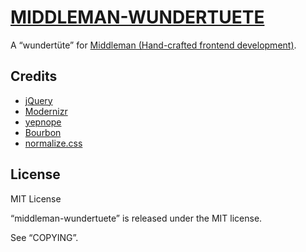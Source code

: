 [MIDDLEMAN-WUNDERTUETE](https://github.com/mkempe/middleman-wundertuete)
========================================================================

A “wundertüte” for [Middleman (Hand-crafted frontend development)](http://middlemanapp.com).

Credits
-------

* [jQuery](http://jquery.com)
* [Modernizr](http://modernizr.com)
* [yepnope](http://yepnopejs.com)
* [Bourbon](http://bourbon.io)
* [normalize.css](http://git.io/normalize)

License
-------

MIT License

“middleman-wundertuete” is released under the MIT license.

See “COPYING”.